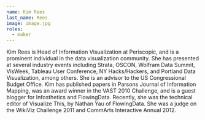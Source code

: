 ```yaml
---
name: Kim Rees
last_name: Rees
image: image.jpg
roles:
  - maker
---
```

Kim Rees is Head of Information Visualization at Periscopic, and is a prominent individual in the data visualization community. She has presented at several industry events including Strata, OSCON, Wolfram Data Summit, VisWeek, Tableau User Conference, NY Hacks/Hackers, and Portland Data Visualization, among others. She is an advisor to the US Congressional Budget Office. Kim has published papers in Parsons Journal of Information Mapping, was an award winner in the VAST 2010 Challenge, and is a guest blogger for Infosthetics and FlowingData. Recently, she was the technical editor of Visualize This, by Nathan Yau of FlowingData. She was a judge on the WikiViz Challenge 2011 and CommArts Interactive Annual 2012.
